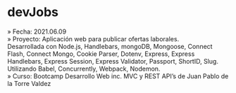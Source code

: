 # devJobs

» Fecha: 2021.06.09<br/>
» Proyecto: Aplicación web para publicar ofertas laborales.<br/>
  Desarrollada con Node.js, Handlebars, mongoDB, Mongoose, Connect Flash, Connect Mongo, Cookie Parser, Dotenv, Express, Express Handlebars, Express Session, Express Validator, Passport, ShortID, Slug.
  Utilizando Babel, Concurrently, Webpack, Nodemon.<br/>
» Curso: Bootcamp Desarrollo Web inc. MVC y REST API’s de Juan Pablo de la Torre Valdez
